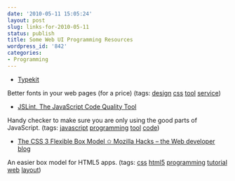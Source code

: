 ```yaml
---
date: '2010-05-11 15:05:24'
layout: post
slug: links-for-2010-05-11
status: publish
title: Some Web UI Programming Resources
wordpress_id: '842'
categories:
- Programming
---
```


  * [Typekit](http://typekit.com/)


Better fonts in your web pages (for a price) (tags: [design](http://delicious.com/eob/design) [css](http://delicious.com/eob/css) [tool](http://delicious.com/eob/tool) [service](http://delicious.com/eob/service))


  * [JSLint, The JavaScript Code Quality Tool](http://www.jslint.com/)


Handy checker to make sure you are only using the good parts of JavaScript. (tags: [javascript](http://delicious.com/eob/javascript) [programming](http://delicious.com/eob/programming) [tool](http://delicious.com/eob/tool) [code](http://delicious.com/eob/code))


  * [The CSS 3 Flexible Box Model ✩        Mozilla Hacks – the Web developer blog](http://hacks.mozilla.org/2010/04/the-css-3-flexible-box-model/)


An easier box model for HTML5 apps. (tags: [css](http://delicious.com/eob/css) [html5](http://delicious.com/eob/html5) [programming](http://delicious.com/eob/programming) [tutorial](http://delicious.com/eob/tutorial) [web](http://delicious.com/eob/web) [layout](http://delicious.com/eob/layout))



